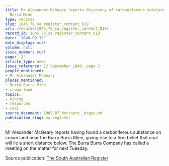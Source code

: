 ```yaml
---
title: Mr Alexander McGeary reports discovery of carboniferous substance near Burra
  Burra Mine
type: records
slug: 1845_76_sa_register_content_819
url: /records/1845_76_sa_register_content_819/
record_id: 1845_76_sa_register_content_819
date: '1846-09-12'
date_display: null
volume: null
issue_number: null
page: '2'
article_type: news
issue_reference: 12 September 1846, page 2
people_mentioned:
- Mr Alexander McGeary
places_mentioned:
- Burra Burra Mine
- crown land
topics:
- mining
- resources
- coal
source_document: 1985-87_Northern__Argus.md
publication_slug: sa-register
---
```


Mr Alexander McGeary reports having found a carboniferous substance on crown land near the Burra Burra Mine, giving rise to a firm belief that coal will lie a short distance below.  The Burra Burra Company has called a meeting on the matter for next Tuesday.

Source publication: [The South Australian Register](/publications/sa-register/)
